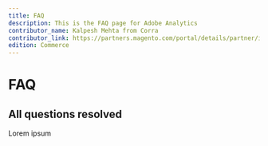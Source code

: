 ```yaml
---
title: FAQ
description: This is the FAQ page for Adobe Analytics
contributor_name: Kalpesh Mehta from Corra
contributor_link: https://partners.magento.com/portal/details/partner/id/70/
edition: Commerce
---
```


# FAQ

## All questions resolved

Lorem ipsum